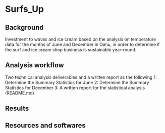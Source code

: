 # Surfs_Up

## Background 
Investment to waves and ice cream based on the analysis on temperature data for the months of June and December in Oahu, in order to determine if the surf and ice cream shop business is sustainable year-round.

## Analysis workflow
Two technical analysis deliverables and a written report as the following
      1: Determine the Summary Statistics for June
      2: Determine the Summary Statistics for December
      3: A written report for the statistical analysis (README.md)
     
## Results 



## Resources and softwares
